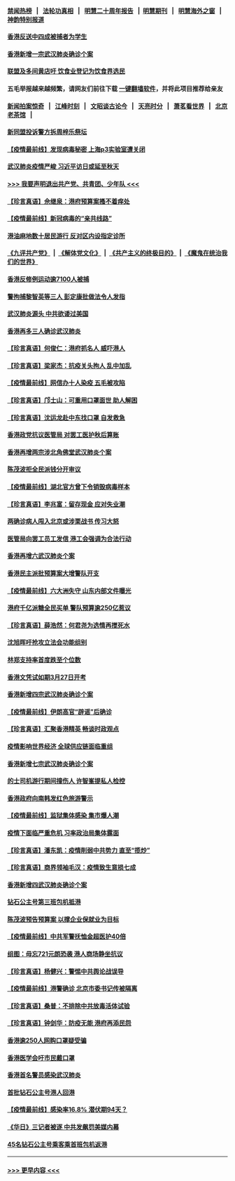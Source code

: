 #### [禁闻热榜](热点新闻.md?=0)  &nbsp;&nbsp;|&nbsp;&nbsp; [法轮功真相](https://github.com/gfw-breaker/truth/blob/master/README.md?=0) &nbsp;&nbsp;|&nbsp;&nbsp; [明慧二十周年报告](https://github.com/gfw-breaker/mh-reports/blob/master/README.md?=0) &nbsp;&nbsp;|&nbsp;&nbsp;[明慧期刊](https://github.com/gfw-breaker/mh-qikan) &nbsp;&nbsp;|&nbsp;&nbsp; [明慧海外之窗](https://github.com/gfw-breaker/mh-news/blob/master/README.md?=0) &nbsp;&nbsp;|&nbsp;&nbsp; [神韵特别报道](https://github.com/gfw-breaker/mh-news/blob/master/shenyun.md?=0)
#### [香港反送中四成被捕者为学生](../pages/nsc415/n11910730.md?t=03040202) 
#### [香港新增一宗武汉肺炎确诊个案](../pages/nsc415/n11910724.md?t=03040202) 
#### [联盟及多间黄店吁 饮食业登记为饮食界选民](../pages/nsc415/n11910718.md?t=03040202) 
#### 五毛举报越来越频繁，请网友们前往下载 [一键翻墙软件](https://github.com/gfw-breaker/ssr-accounts)，并将此项目推荐给亲友
#### [新闻拍案惊奇](https://github.com/gfw-breaker/banned-news/blob/master/pages/link4.md) &nbsp;&nbsp;|&nbsp;&nbsp; [江峰时刻](https://github.com/gfw-breaker/banned-news/blob/master/pages/link4.md) &nbsp;&nbsp;|&nbsp;&nbsp; [文昭谈古论今](https://github.com/gfw-breaker/banned-news/blob/master/pages/link4.md) &nbsp;&nbsp;|&nbsp;&nbsp; [天亮时分](https://github.com/gfw-breaker/banned-news/blob/master/pages/link4.md) &nbsp;&nbsp;|&nbsp;&nbsp; [萧茗看世界](https://github.com/gfw-breaker/banned-news/blob/master/pages/link4.md) &nbsp;&nbsp;|&nbsp;&nbsp; [北京老茶馆](https://github.com/gfw-breaker/banned-news/blob/master/pages/link4.md) &nbsp;&nbsp;|&nbsp;&nbsp; 
#### [新同盟投诉警方拆周梓乐祭坛](../pages/nsc415/n11910707.md?t=03040202) 
#### [【疫情最前线】发现病毒秘密 上海p3实验室遭关闭](../pages/nsc415/n11910640.md?t=03040202) 
#### [武汉肺炎疫情严峻 习近平访日或延至秋天](../pages/nsc415/n11910570.md?t=03040202) 
#### [>>> 我要声明退出共产党、共青团、少年队 <<<](https://github.com/begood0513/goodnews/blob/master/quit/letter.md) 
#### [【珍言真语】佘继泉：港府预算案搔不着痒处](../pages/nsc415/n11910011.md?t=03040202) 
#### [【疫情最前线】新冠病毒的“亲共线路”](../pages/nsc415/n11907734.md?t=03040202) 
#### [港油麻地数十居民游行 反对区内设指定诊所](../pages/nsc415/n11907900.md?t=03040202) 
#### [《九评共产党》](https://github.com/begood0513/9ping.md/blob/master/README.md) &nbsp;|&nbsp; [《解体党文化》](../../../../jtdwh.md/blob/master/README.md)  &nbsp;|&nbsp; [《共产主义的终极目的》](../../../../gczydzjmd.md/blob/master/README.md) &nbsp;|&nbsp; [《魔鬼在统治我们的世界》](../../../../mgztzwmdsj.md/blob/master/README.md) 
#### [香港反修例运动逾7100人被捕](../pages/nsc415/n11907922.md?t=03040202) 
#### [警拘捕黎智英等三人 彭定康批做法令人发指](../pages/nsc415/n11907905.md?t=03040202) 
#### [武汉肺炎源头 中共欲诿过美国](../pages/nsc415/n11907665.md?t=03040202) 
#### [香港再多三人确诊武汉肺炎](../pages/nsc415/n11907846.md?t=03040202) 
#### [【珍言真语】何俊仁：港府抓名人 威吓港人](../pages/nsc415/n11907561.md?t=03040202) 
#### [【珍言真语】梁家杰：抗疫关头拘人 乱中加乱](../pages/nsc415/n11907444.md?t=03040202) 
#### [【疫情最前线】网信办十人染疫 五毛被攻陷](../pages/nsc415/n11903757.md?t=03040202) 
#### [【珍言真语】邝士山：可重用口罩面世 助人解困](../pages/nsc415/n11903875.md?t=03040202) 
#### [【珍言真语】沈运龙赴中东找口罩 自发救急](../pages/nsc415/n11903291.md?t=03040202) 
#### [香港政党抗议医管局 对罢工医护秋后算账](../pages/nsc415/n11901746.md?t=03040202) 
#### [香港再增两宗涉北角佛堂武汉肺炎个案](../pages/nsc415/n11901737.md?t=03040202) 
#### [陈茂波拒全民派钱分开审议](../pages/nsc415/n11901672.md?t=03040202) 
#### [【疫情最前线】湖北官方曾下令销毁病毒样本](../pages/nsc415/n11901518.md?t=03040202) 
#### [【珍言真语】李兆富：留存现金 应对失业潮](../pages/nsc415/n11901448.md?t=03040202) 
#### [两确诊病人闯入北京或涉栗战书 传习大怒](../pages/nsc415/n11901180.md?t=03040202) 
#### [医管局向罢工员工发信 港工会强调为合法行动](../pages/nsc415/n11898870.md?t=03040202) 
#### [香港再增六武汉肺炎个案](../pages/nsc415/n11898843.md?t=03040202) 
#### [香港民主派批预算案大增警队开支](../pages/nsc415/n11898813.md?t=03040202) 
#### [【疫情最前线】六大洲失守 山东内部文件曝光](../pages/nsc415/n11898455.md?t=03040202) 
#### [港府千亿派糖全民买单 警队预算逾250亿惹议](../pages/nsc415/n11898608.md?t=03040202) 
#### [【珍言真语】薛浩然：何君尧为选情再搅死水](../pages/nsc415/n11898269.md?t=03040202) 
#### [沈旭晖吁抢攻立法会功能组别](../pages/nsc415/n11896084.md?t=03040202) 
#### [林郑支持率首度跌至个位数](../pages/nsc415/n11896058.md?t=03040202) 
#### [香港文凭试如期3月27日开考](../pages/nsc415/n11896055.md?t=03040202) 
#### [香港新增四宗武汉肺炎确诊个案](../pages/nsc415/n11896040.md?t=03040202) 
#### [【疫情最前线】伊朗高官“辟谣”后确诊](../pages/nsc415/n11895902.md?t=03040202) 
#### [【珍言真语】汇聚香港精英 畅谈时政观点](../pages/nsc415/n11895733.md?t=03040202) 
#### [疫情影响世界经济 全球供应链面临重组](../pages/nsc415/n11895634.md?t=03040202) 
#### [香港新增七宗武汉肺炎确诊个案](../pages/nsc415/n11893498.md?t=03040202) 
#### [的士司机游行期间撞伤人 许智峯提私人检控](../pages/nsc415/n11893483.md?t=03040202) 
#### [香港政府向南韩发红色旅游警示](../pages/nsc415/n11893398.md?t=03040202) 
#### [【疫情最前线】监狱集体感染 集市爆人潮](../pages/nsc415/n11893181.md?t=03040202) 
#### [疫情下面临严重危机  习率政治局集体露面](../pages/nsc415/n11893305.md?t=03040202) 
#### [【珍言真语】潘东凯：疫情削弱中共势力 直至“揽炒”](../pages/nsc415/n11892866.md?t=03040202) 
#### [【珍言真语】商界领袖毛汉：疫情致生意损七成](../pages/nsc415/n11890348.md?t=03040202) 
#### [香港新增四武汉肺炎确诊个案](../pages/nsc415/n11890610.md?t=03040202) 
#### [钻石公主号第三班包机抵港](../pages/nsc415/n11890645.md?t=03040202) 
#### [陈茂波预告预算案 以撑企业保就业为目标](../pages/nsc415/n11890574.md?t=03040202) 
#### [【疫情最前线】中共军警抚恤金超医护40倍](../pages/nsc415/n11890458.md?t=03040202) 
#### [组图：毋忘721元朗恐袭 港人商场静坐抗议](../pages/nsc415/n11876882.md?t=03040202) 
#### [【珍言真语】杨健兴：警惕中共舆论战误导](../pages/nsc415/n11888131.md?t=03040202) 
#### [【疫情最前线】港警确诊 北京市委书记传被隔离](../pages/nsc415/n11886872.md?t=03040202) 
#### [【珍言真语】桑普：不排除中共放毒活体试验](../pages/nsc415/n11886832.md?t=03040202) 
#### [【珍言真语】钟剑华：防疫无能 港府再添民怨](../pages/nsc415/n11884504.md?t=03040202) 
#### [香港逾250人网购口罩疑受骗](../pages/nsc415/n11884388.md?t=03040202) 
#### [香港医学会吁市民戴口罩](../pages/nsc415/n11884367.md?t=03040202) 
#### [香港首名警员感染武汉肺炎](../pages/nsc415/n11884357.md?t=03040202) 
#### [首批钻石公主号港人回港](../pages/nsc415/n11884333.md?t=03040202) 
#### [【疫情最前线】感染率16.8% 潜伏期94天？](../pages/nsc415/n11884256.md?t=03040202) 
#### [《华日》三记者被逐 中共发飙罚美媒内幕](../pages/nsc415/n11884184.md?t=03040202) 
#### [45名钻石公主号乘客乘首班包机返港](../pages/nsc415/n11881770.md?t=03040202) 

----
#### [ >>> 更早内容 <<< ](../indexes/nsc415-earlier.md)
